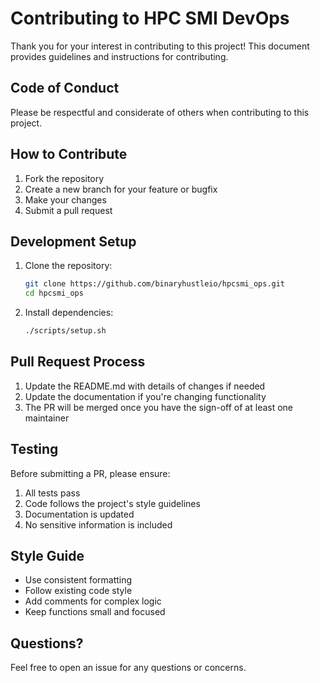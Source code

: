 # Contributing to HPC SMI DevOps

Thank you for your interest in contributing to this project! This document provides guidelines and instructions for contributing.

## Code of Conduct

Please be respectful and considerate of others when contributing to this project.

## How to Contribute

1. Fork the repository
2. Create a new branch for your feature or bugfix
3. Make your changes
4. Submit a pull request

## Development Setup

1. Clone the repository:
   ```bash
   git clone https://github.com/binaryhustleio/hpcsmi_ops.git
   cd hpcsmi_ops
   ```

2. Install dependencies:
   ```bash
   ./scripts/setup.sh
   ```

## Pull Request Process

1. Update the README.md with details of changes if needed
2. Update the documentation if you're changing functionality
3. The PR will be merged once you have the sign-off of at least one maintainer

## Testing

Before submitting a PR, please ensure:

1. All tests pass
2. Code follows the project's style guidelines
3. Documentation is updated
4. No sensitive information is included

## Style Guide

- Use consistent formatting
- Follow existing code style
- Add comments for complex logic
- Keep functions small and focused

## Questions?

Feel free to open an issue for any questions or concerns. 